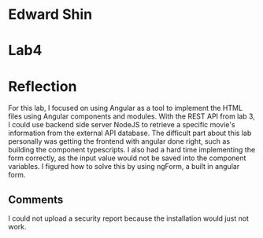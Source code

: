 # Edward Shin
# Lab4
# Reflection
For this lab, I focused on using Angular as a tool to implement the HTML files using Angular components and modules. With the REST API from lab 3, I could use backend side server NodeJS to retrieve a specific movie's information from the external API database. The difficult part about this lab personally was getting the frontend with angular done right, such as building the component typescripts. I also had a hard time implementing the form correctly, as the input value would not be saved into the component variables. I figured how to solve this by using ngForm, a built in angular form.

## Comments
I could not upload a security report because the installation would just not work.
